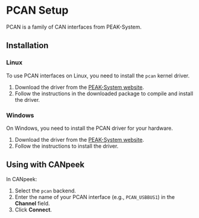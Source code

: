 # PCAN Setup

PCAN is a family of CAN interfaces from PEAK-System.

## Installation

### Linux

To use PCAN interfaces on Linux, you need to install the `pcan` kernel driver.

1.  Download the driver from the [PEAK-System website](https://www.peak-system.com/Drivers.76.0.html?&L=1).
2.  Follow the instructions in the downloaded package to compile and install the driver.

### Windows

On Windows, you need to install the PCAN driver for your hardware.

1.  Download the driver from the [PEAK-System website](https://www.peak-system.com/Drivers.76.0.html?&L=1).
2.  Follow the instructions to install the driver.

## Using with CANpeek

In CANpeek:

1.  Select the `pcan` backend.
2.  Enter the name of your PCAN interface (e.g., `PCAN_USBBUS1`) in the **Channel** field.
3.  Click **Connect**.
